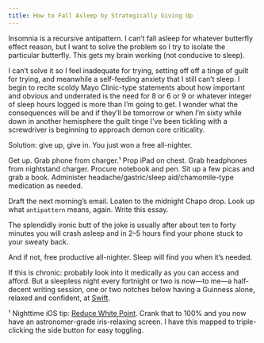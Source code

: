 ```yaml
---
title: How to Fall Asleep by Strategically Giving Up
---
```

Insomnia is a recursive antipattern. I can’t fall asleep for whatever butterfly effect reason, but I want to solve the problem so I try to isolate the particular butterfly. This gets my brain working (not conducive to sleep).

I can’t solve it so I feel inadequate for trying, setting off off a tinge of guilt for trying, and meanwhile a self-feeding anxiety that I still can’t sleep. I begin to recite scoldy Mayo Clinic-type statements about how important and obvious and underrated is the need for 8 or 6 or 9 or whatever integer of sleep hours logged is more than I’m going to get. I wonder what the consequences will be and if they’ll be tomorrow or when I’m sixty while down in another hemisphere the guilt tinge I’ve been tickling with a screwdriver is beginning to approach demon core criticality.

Solution: give up, give in. You just won a free all-nighter.

Get up. Grab phone from charger.¹ Prop iPad on chest. Grab headphones from nightstand charger. Procure notebook and pen. Sit up a few picas and grab a book. Administer headache/gastric/sleep aid/chamomile-type medication as needed.

Draft the next morning’s email. Loaten to the midnight Chapo drop. Look up what `antipattern` means, again. Write this essay.

The splendidly ironic butt of the joke is usually after about ten to forty minutes you will crash asleep and in 2–5 hours find your phone stuck to your sweaty back.

And if not, free productive all-nighter. Sleep will find you when it’s needed.

If this is chronic: probably look into it medically as you can access and afford. But a sleepless night every fortnight or two is now—to me—a half-decent writing session, one or two notches below having a Guinness alone, relaxed and confident, at [Swift](https://www.swiftnycbar.com).

¹ Nighttime iOS tip: [Reduce White Point](https://support.apple.com/en-gb/guide/iphone/iph3e2e1fb0/ios). Crank that to 100% and you now have an astronomer-grade iris-relaxing screen. I have this mapped to triple-clicking the side button for easy toggling.
